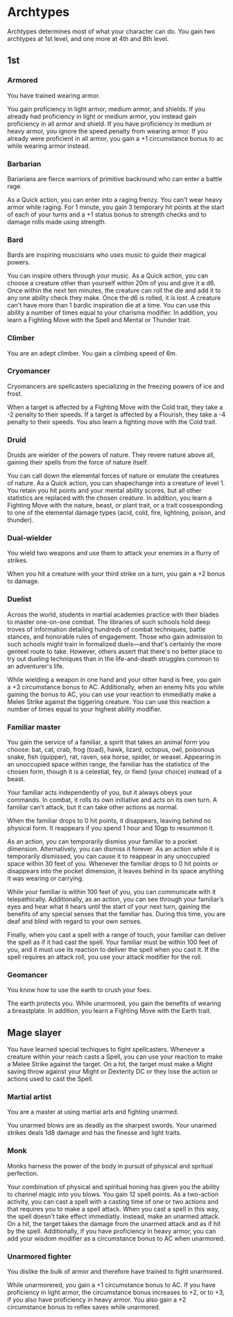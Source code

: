 # Archtypes
Archtypes determines most of what your character can do. You gain two archtypes at 1st level, and one more at 4th and 8th level. 

## 1st

### Armored
You have trained wearing armor.

You gain proficiency in light armor, medium armor, and shields. If you already had proficiency in light or medium armor, you instead gain proficiency in all armor and shield. If you have proficiency in medium or heavy armor, you ignore the speed penalty from wearing armor. If you already were proficient in all armor, you gain a +1 circumstance bonus to ac while wearing armor instead.

### Barbarian
Bariarians are fierce warriors of primitive backround who can enter a battle rage.

As a Quick action, you can enter into a raging frenzy. You can't wear heavy armor while raging. For 1 minute, you gain 3 temporary hit points at the start of each of your turns and a +1 status bonus to strength checks and to damage rolls made using strength. 

### Bard
Bards are inspiring muscisians who uses music to guide their magical powers.

You can inspire others through your music. As a Quick action, you can choose a creature other than yourself within 20m of you and give it a d6. Once within the next ten minutes, the creature can roll the die and add it to any one ability check they make. Once the d6 is rolled, it is lost. A creature can't have more than 1 bardic inspiration die at a time. You can use this ability a number of times equal to your charisma modifier. In addition, you learn a Fighting Move with the Spell and Mental or Thunder trait.

### Climber
You are an adept climber. You gain a climbing speed of 6m.

### Cryomancer
Cryomancers are spellcasters specializing in the freezing powers of ice and frost. 

When a target is affected by a Fighting Move with the Cold trait, they take a -2 penalty to their speeds. If a target is affected by a Flourish, they take a -4 penalty to their speeds. You also learn a fighting move with the Cold trait.

### Druid
Druids are wielder of the powers of nature. They revere nature above all, gaining their spells from the force of nature itself.

You can call down the elemental forces of nature or emulate the creatures of nature. As a Quick action, you can shapechange into a creature of level 1. You retain you hit points and your mental ability scores, but all other statistics are replaced with the chosen creature. In addition, you learn a Fighting Move with the nature, beast, or plant trait, or a trait cossesponding to one of the elemental damage types (acid, cold, fire, lightning, poison, and thunder).

### Dual-wielder
You wield two weapons and use them to attack your enemies in a flurry of strikes.

When you hit a creature with your third strike on a turn, you gain a +2 bonus to damage.

### Duelist
Across the world, students in martial academies practice with their blades to master one-on-one combat. The libraries of such schools hold deep troves of information detailing hundreds of combat techniques, battle stances, and honorable rules of engagement. Those who gain admission to such schools might train in formalized duels—and that's certainly the more genteel route to take. However, others assert that there's no better place to try out dueling techniques than in the life-and-death struggles common to an adventurer's life.

While wielding a weapon in one hand and your other hand is free, you gain a +3 circumstance bonus to AC. Additionally, when an enemy hits you while gaining the bonus to AC, you can use your reaction to immediatly make a Melee Strike against the tiggering creature. You can use this reaction a number of times equal to your highest ability modifier.

### Familiar master
You gain the service of a familiar, a spirit that takes an animal form you choose: bat, cat, crab, frog (toad), hawk, lizard, octopus, owl, poisonous snake, fish (quipper), rat, raven, sea horse, spider, or weasel. Appearing in an unoccupied space within range, the familiar has the statistics of the chosen form, though it is a celestial, fey, or fiend (your choice) instead of a beast.

Your familiar acts independently of you, but it always obeys your commands. In combat, it rolls its own initiative and acts on its own turn. A familiar can’t attack, but it can take other actions as normal.

When the familiar drops to 0 hit points, it disappears, leaving behind no physical form. It reappears if you spend 1 hour and 10gp to resummon it. 

As an action, you can temporarily dismiss your familiar to a pocket dimension. Alternatively, you can dismiss it forever. As an action while it is temporarily dismissed, you can cause it to reappear in any unoccupied space within 30 feet of you. Whenever the familiar drops to 0 hit points or disappears into the pocket dimension, it leaves behind in its space anything it was wearing or carrying.

While your familiar is within 100 feet of you, you can communicate with it telepathically. Additionally, as an action, you can see through your familiar’s eyes and hear what it hears until the start of your next turn, gaining the benefits of any special senses that the familiar has. During this time, you are deaf and blind with regard to your own senses.

Finally, when you cast a spell with a range of touch, your familiar can deliver the spell as if it had cast the spell. Your familiar must be within 100 feet of you, and it must use its reaction to deliver the spell when you cast it. If the spell requires an attack roll, you use your attack modifier for the roll.

### Geomancer
You know how to use the earth to crush your foes. 

The earth protects you. While unarmored, you gain the benefits of wearing a breastplate. In addition, you learn a Fighting Move with the Earth trait.

## Mage slayer
You have learned special techiques to fight spellcasters. Whenever a creature within your reach casts a Spell, you can use your reaction to make a Melee Strike against the target. On a hit, the target must make a Might saving throw against your Might or Dexterity DC or they lose the action or actions used to cast the Spell.

### Martial artist
You are a master at using martial arts and fighting unarmed.

You unarmed blows are as deadly as the sharpest swords. Your unarmed strikes deals 1d8 damage and has the finesse and light traits.

### Monk
Monks harness the power of the body in pursuit of physical and spritual perfection.

Your combination of physical and spiritual honing has given you the ability to channel magic into you blows. You gain 12 spell points. As a two-action activity, you can cast a spell with a casting time of one or two actions and that requires you to make a spell attack. When you cast a spell in this way, the spell doesn't take effect immediatly. Instead, make an unarmed attack. On a hit, the target takes the damage from the unarmed attack and as if hit by the spell. Additionally, if you have proficiency in heavy armor, you can add your wisdom modifier as a circumstance bonus to AC when unarmored.

### Unarmored fighter
You dislike the bulk of armor and therefore have trained to fight unarmored.

While unarmorered, you gain a +1 circumstance bonus to AC. If you have proficiency in light armor, the circumstance bonus increases to +2, or to +3, if you also have proficiency in heavy armor. You also gain a +2 circumstance bonus to reflex saves while unarmored.
